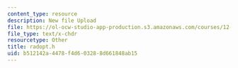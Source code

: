 ```yaml
---
content_type: resource
description: New file Upload
file: https://ol-ocw-studio-app-production.s3.amazonaws.com/courses/12-811-tropical-meteorology-spring-2011/b512142a4478f4d603288d661848ab15_radopt.h
file_type: text/x-chdr
resourcetype: Other
title: radopt.h
uid: b512142a-4478-f4d6-0328-8d661848ab15
---
```

